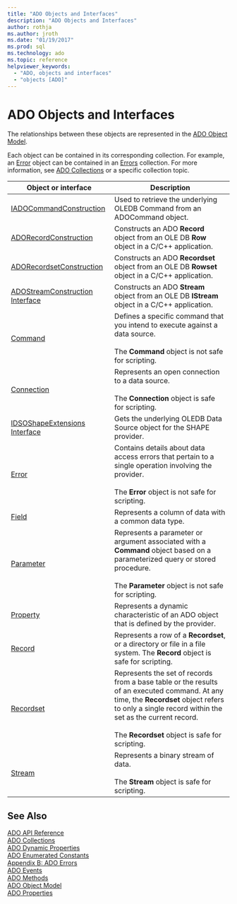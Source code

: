 ```yaml
---
title: "ADO Objects and Interfaces"
description: "ADO Objects and Interfaces"
author: rothja
ms.author: jroth
ms.date: "01/19/2017"
ms.prod: sql
ms.technology: ado
ms.topic: reference
helpviewer_keywords:
  - "ADO, objects and interfaces"
  - "objects [ADO]"
---
```

# ADO Objects and Interfaces
The relationships between these objects are represented in the [ADO Object Model](./ado-object-model.md).  
  
 Each object can be contained in its corresponding collection. For example, an [Error](./error-object.md) object can be contained in an [Errors](./errors-collection-ado.md) collection. For more information, see [ADO Collections](./ado-collections.md) or a specific collection topic.  
  
|Object or interface|Description|  
|-|-|  
|[IADOCommandConstruction](/previous-versions/windows/desktop/aa965677(v=vs.85))|Used to retrieve the underlying OLEDB Command from an ADOCommand object.|  
|[ADORecordConstruction](./adorecordconstruction-interface.md)|Constructs an ADO **Record** object from an OLE DB **Row** object in a C/C++ application.|  
|[ADORecordsetConstruction](./adorecordsetconstruction-interface.md)|Constructs an ADO **Recordset** object from an OLE DB **Rowset** object in a C/C++ application.|  
|[ADOStreamConstruction Interface](./adostreamconstruction-interface.md)|Constructs an ADO **Stream** object from an OLE DB **IStream** object in a C/C++ application.|  
|[Command](./command-object-ado.md)|Defines a specific command that you intend to execute against a data source.<br /><br /> The **Command** object is not safe for scripting.|  
|[Connection](./connection-object-ado.md)|Represents an open connection to a data source.<br /><br /> The **Connection** object is safe for scripting.|  
|[IDSOShapeExtensions Interface](./idsoshapeextensions-interface.md)|Gets the underlying OLEDB Data Source object for the SHAPE provider.|  
|[Error](./error-object.md)|Contains details about data access errors that pertain to a single operation involving the provider.<br /><br /> The **Error** object is not safe for scripting.|  
|[Field](./field-object.md)|Represents a column of data with a common data type.|  
|[Parameter](./parameter-object.md)|Represents a parameter or argument associated with a **Command** object based on a parameterized query or stored procedure.<br /><br /> The **Parameter** object is not safe for scripting.|  
|[Property](./property-object-ado.md)|Represents a dynamic characteristic of an ADO object that is defined by the provider.|  
|[Record](./record-object-ado.md)|Represents a row of a **Recordset**, or a directory or file in a file system. The **Record** object is safe for scripting.|  
|[Recordset](./recordset-object-ado.md)|Represents the set of records from a base table or the results of an executed command. At any time, the **Recordset** object refers to only a single record within the set as the current record.<br /><br /> The **Recordset** object is safe for scripting.|  
|[Stream](./stream-object-ado.md)|Represents a binary stream of data.<br /><br /> The **Stream** object is safe for scripting.|  
  
## See Also  
 [ADO API Reference](./ado-api-reference.md)   
 [ADO Collections](./ado-collections.md)   
 [ADO Dynamic Properties](./ado-dynamic-properties.md)   
 [ADO Enumerated Constants](./ado-enumerated-constants.md)   
 [Appendix B: ADO Errors](../../guide/appendixes/appendix-b-ado-errors.md)   
 [ADO Events](./ado-events.md)   
 [ADO Methods](./ado-methods.md)   
 [ADO Object Model](./ado-object-model.md)   
 [ADO Properties](./ado-properties.md)